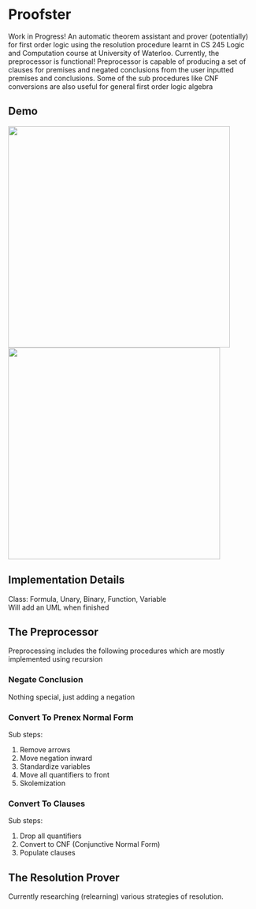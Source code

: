 # Proofster

Work in Progress! An automatic theorem assistant and prover (potentially) for first order logic using the resolution procedure learnt in CS 245 Logic and Computation course at University of Waterloo. Currently, the preprocessor is functional! Preprocessor is capable of producing a set of clauses for premises and negated conclusions from the user inputted premises and conclusions. Some of the sub procedures like CNF conversions are also useful for general first order logic algebra

## Demo
<p float="left">
  <img src="https://user-images.githubusercontent.com/58012125/210198674-0a0cdecd-3f82-43c7-bdc6-c38d1c1dc879.png" width="450" />
  <img src="https://user-images.githubusercontent.com/58012125/210198468-db2210d5-c9f0-4499-ab00-b38c62fbf24f.png" width="430" />
</p>

## Implementation Details
Class: Formula, Unary, Binary, Function, Variable\
Will add an UML when finished

## The Preprocessor
Preprocessing includes the following procedures which are mostly implemented using recursion
### Negate Conclusion
Nothing special, just adding a negation
### Convert To Prenex Normal Form
Sub steps:
1. Remove arrows
2. Move negation inward
3. Standardize variables
4. Move all quantifiers to front
5. Skolemization
### Convert To Clauses
Sub steps:
1. Drop all quantifiers
2. Convert to CNF (Conjunctive Normal Form)
3. Populate clauses


## The Resolution Prover
Currently researching (relearning) various strategies of resolution.

